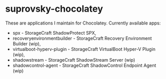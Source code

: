 # suprovsky-chocolatey

These are applications I maintain for Chocolatey. Currently available apps:

* spx - StorageCraft ShadowProtect SPX,
* recoveryenvironmentbuilder - StorageCraft Recovery Environment Builder (wip),
* virtualboot-hyperv-plugin - StorageCraft VirtualBoot Hyper-V Plugin (wip),
* shadowstream - StorageCraft ShadowStream Server (wip)
* shadowcontrol-agent - StorageCraft ShadowControl Endpoint Agent (wip)
